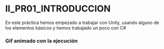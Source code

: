 # II_PR01_INTRODUCCION

En este práctica hemos empezado a trabajar con Unity, usando alguno de los elementos básicos y hemos trabajado un poco con C#

### Gif animado con la ejecución

